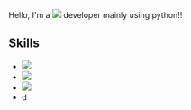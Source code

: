 Hello, I'm a <img src="https://img.shields.io/badge/Backend-3DDC84?style=flat-square&logo=Backend&logoColor=white" size="10px"/> developer mainly using python!!

## Skills
* <img src="https://img.shields.io/badge/Flask-2C5BB4?style=flat-square&logo=Flask&logoColor=blue"/>
* <img src="https://img.shields.io/badge/React-33FFFF?style=flat-square&logo=React&logoColor=black"/>
* <img src="https://img.shields.io/badge/Java-006272?style=flat-square&logo=Java&logoColor=white"/>
* d
